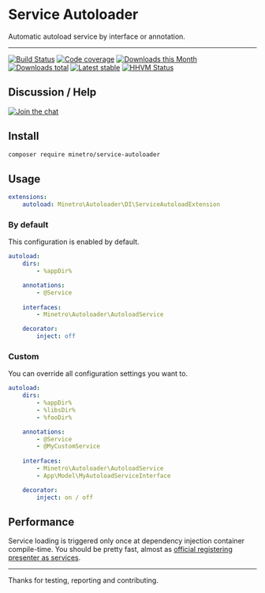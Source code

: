 # Service Autoloader

Automatic autoload service by interface or annotation.

-----

[![Build Status](https://img.shields.io/travis/minetro/service-autoloader.svg?style=flat-square)](https://travis-ci.org/minetro/service-autoloader)
[![Code coverage](https://img.shields.io/coveralls/minetro/service-autoloader.svg?style=flat-square)](https://coveralls.io/r/minetro/service-autoloader)
[![Downloads this Month](https://img.shields.io/packagist/dm/minetro/service-autoloader.svg?style=flat-square)](https://packagist.org/packages/minetro/service-autoloader)
[![Downloads total](https://img.shields.io/packagist/dt/minetro/service-autoloader.svg?style=flat-square)](https://packagist.org/packages/minetro/service-autoloader)
[![Latest stable](https://img.shields.io/packagist/v/minetro/service-autoloader.svg?style=flat-square)](https://packagist.org/packages/minetro/service-autoloader)
[![HHVM Status](https://img.shields.io/hhvm/minetro/service-autoloader.svg?style=flat-square)](http://hhvm.h4cc.de/package/minetro/service-autoloader)

## Discussion / Help

[![Join the chat](https://img.shields.io/gitter/room/minetro/nette.svg?style=flat-square)](https://gitter.im/minetro/nette?utm_source=badge&utm_medium=badge&utm_campaign=pr-badge&utm_content=badge)

## Install

```sh
composer require minetro/service-autoloader
```

## Usage

```yaml
extensions:
    autoload: Minetro\Autoloader\DI\ServiceAutoloadExtension
```

### By default

This configuration is enabled by default.

```yaml
autoload:
    dirs:
        - %appDir%

    annotations:
        - @Service
        
    interfaces:
        - Minetro\Autoloader\AutoloadService

    decorator:
        inject: off
```

### Custom

You can override all configuration settings you want to.

```yaml
autoload:
    dirs:
        - %appDir%
        - %libsDir%
        - %fooDir%

    annotations:
        - @Service
        - @MyCustomService
        
    interfaces:
        - Minetro\Autoloader\AutoloadService
        - App\Model\MyAutoloadServiceInterface

    decorator:
        inject: on / off
```

## Performance

Service loading is triggered only once at dependency injection container compile-time. You should be pretty fast, 
almost as [official registering presenter as services](https://api.nette.org/2.4/source-Bridges.ApplicationDI.ApplicationExtension.php.html#121-160).

-----

Thanks for testing, reporting and contributing.
